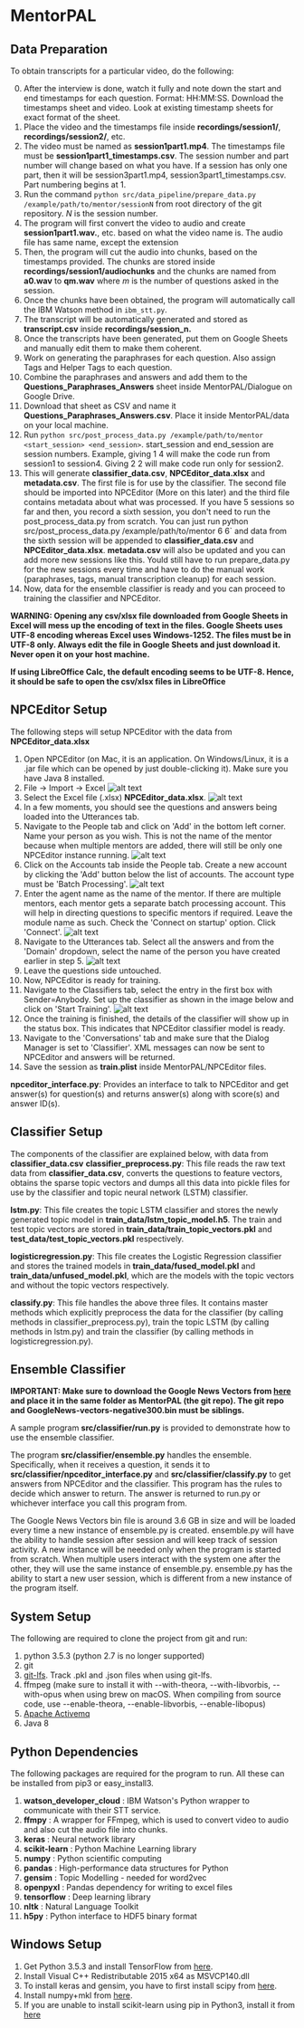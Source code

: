 # MentorPAL

Data Preparation
---------------
To obtain transcripts for a particular video, do the following:

  0. After the interview is done, watch it fully and note down the start and end timestamps for each question. Format: HH:MM:SS. Download the timestamps sheet and video. Look at existing timestamp sheets for exact format of the sheet.
  1. Place the video and the timestamps file inside **recordings/session1/**, **recordings/session2/**, etc.
  2. The video must be named as **session1part1.mp4**. The timestamps file must be **session1part1_timestamps.csv**. The session number and part number will change based on what you have. If a session has only one part, then it will be session3part1.mp4, session3part1_timestamps.csv. Part numbering begins at 1.
  3. Run the command `python src/data_pipeline/prepare_data.py /example/path/to/mentor/sessionN` from root directory of the git repository. *N* is the session number.
  4. The program will first convert the video to audio and create **session1part1.wav.**, etc. based on what the video name is. The audio file has same name, except the extension
  5. Then, the program will cut the audio into chunks, based on the timestamps provided. The chunks are stored inside **recordings/session1/audiochunks** and the chunks are named from **a0.wav** to **qm.wav** where *m* is the number of questions asked in the session.
  6. Once the chunks have been obtained, the program will automatically call the IBM Watson method in `ibm_stt.py`.
  7. The transcript will be automatically generated and stored as **transcript.csv** inside **recordings/session_n.**
  8. Once the transcripts have been generated, put them on Google Sheets and manually edit them to make them coherent.
  9. Work on generating the paraphrases for each question. Also assign Tags and Helper Tags to each question.
  10. Combine the paraphrases and answers and add them to the **Questions_Paraphrases_Answers** sheet inside MentorPAL/Dialogue on Google Drive.
  11. Download that sheet as CSV and name it **Questions_Paraphrases_Answers.csv**. Place it inside MentorPAL/data on your local machine.
  12. Run `python src/post_process_data.py /example/path/to/mentor <start_session> <end_session>`. start_session and end_session are session numbers. Example, giving 1 4 will make the code run from session1 to session4. Giving 2 2 will make code run only for session2.
  13. This will generate **classifier_data.csv**, **NPCEditor_data.xlsx** and **metadata.csv**. The first file is for use by the classifier. The second file should be imported into NPCEditor (More on this later) and the third file contains metadata about what was processed. If you have 5 sessions so far and then, you record a sixth session, you don't need to run the post_process_data.py from scratch. You can just run python src/post_process_data.py /example/path/to/mentor 6 6` and data from the sixth session will be appended to **classifier_data.csv** and **NPCEditor_data.xlsx**. **metadata.csv** will also be updated and you can add more new sessions like this. Yould still have to run prepare_data.py for the new sessions every time and have to do the manual work (paraphrases, tags, manual transcription cleanup) for each session.
  14. Now, data for the ensemble classifier is ready and you can proceed to training the classifier and NPCEditor.

  **WARNING: Opening any csv/xlsx file downloaded from Google Sheets in Excel will mess up the encoding of text in the files. Google Sheets uses UTF-8 encoding whereas Excel uses Windows-1252. The files must be in UTF-8 only. Always edit the file in Google Sheets and just download it. Never open it on your host machine.**
  
  **If using LibreOffice Calc, the default encoding seems to be UTF-8. Hence, it should be safe to open the csv/xlsx files in LibreOffice**

  
NPCEditor Setup
---------------
The following steps will setup NPCEditor with the data from **NPCEditor_data.xlsx**
  1. Open NPCEditor (on Mac, it is an application. On Windows/Linux, it is a .jar file which can be opened by just double-clicking it). Make sure you have Java 8 installed.
  2. File -> Import -> Excel
  ![alt text](https://cloud.githubusercontent.com/assets/2927889/26427446/c7e379d4-40aa-11e7-8ece-095f2df2d271.png)
  3. Select the Excel file (.xlsx) **NPCEditor_data.xlsx**.
  ![alt text](https://cloud.githubusercontent.com/assets/2927889/26427449/cb951740-40aa-11e7-86e2-763599d3c030.png)
  4. In a few moments, you should see the questions and answers being loaded into the Utterances tab.
  5. Navigate to the People tab and click on 'Add' in the bottom left corner. Name your person as you wish. This is not the name of the mentor because when multiple mentors are added, there will still be only one NPCEditor instance running.
  ![alt text](https://cloud.githubusercontent.com/assets/2927889/26427459/d024a168-40aa-11e7-8037-55ee2cdc446b.png)
  6. Click on the Accounts tab inside the People tab. Create a new account by clicking the 'Add' button below the list of accounts. The account type must be 'Batch Processing'.
  ![alt text](https://cloud.githubusercontent.com/assets/2927889/26427465/d7f37a22-40aa-11e7-9564-dce78e782596.png)
  7. Enter the agent name as the name of the mentor. If there are multiple mentors, each mentor gets a separate batch processing account. This will help in directing questions to specific mentors if required. Leave the module name as such. Check the 'Connect on startup' option. Click 'Connect'.
  ![alt text](https://cloud.githubusercontent.com/assets/2927889/26427474/dd82c2cc-40aa-11e7-8d64-ffe59ea891d8.png)
  8. Navigate to the Utterances tab. Select all the answers and from the 'Domain' dropdown, select the name of the person you have created earlier in step 5.
  ![alt text](https://cloud.githubusercontent.com/assets/2927889/26427479/e2f71294-40aa-11e7-857f-2a39b83fa151.png)
  9. Leave the questions side untouched. 
  10. Now, NPCEditor is ready for training.
  11. Navigate to the Classifiers tab, select the entry in the first box with Sender=Anybody. Set up the classifier as shown in the image below and click on 'Start Training'.
  ![alt text](https://cloud.githubusercontent.com/assets/2927889/26427493/f0ec88de-40aa-11e7-8c44-0dcf62dab005.png)
  12. Once the training is finished, the details of the classifier will show up in the status box. This indicates that NPCEditor classifier model is ready.
  13. Navigate to the 'Conversations' tab and make sure that the Dialog Manager is set to 'Classifier'. XML messages can now be sent to NPCEditor and answers will be returned.
  14. Save the session as **train.plist** inside MentorPAL/NPCEditor files.

  **npceditor_interface.py**: Provides an interface to talk to NPCEditor and get answer(s) for question(s) and returns answer(s) along with score(s) and answer ID(s).
  
  
Classifier Setup
---------------
The components of the classifier are explained below, with data from **classifier_data.csv**
  **classifier_preprocess.py**: This file reads the raw text data from **classifier_data.csv**, converts the questions to feature vectors, obtains the sparse topic vectors and dumps all this data into pickle files for use by the classifier and topic neural network (LSTM) classifier.

  **lstm.py**: This file creates the topic LSTM classifier and stores the newly generated topic model in **train_data/lstm_topic_model.h5**. The train and test topic vectors are stored in **train_data/train_topic_vectors.pkl** and **test_data/test_topic_vectors.pkl** respectively.

  **logisticregression.py**: This file creates the Logistic Regression classifier and stores the trained models in **train_data/fused_model.pkl** and **train_data/unfused_model.pkl**, which are the models with the topic vectors and without the topic vectors respectively.

  **classify.py**: This file handles the above three files. It contains master methods which explicitly preprocess the data for the classifier (by calling methods in classifier_preprocess.py), train the topic LSTM (by calling methods in lstm.py) and train the classifier (by calling methods in logisticregression.py).

Ensemble Classifier
-----------------

**IMPORTANT: Make sure to download the Google News Vectors from <a href="https://drive.google.com/file/d/0B7XkCwpI5KDYNlNUTTlSS21pQmM/edit">here</a> and place it in the same folder as MentorPAL (the git repo). The git repo and GoogleNews-vectors-negative300.bin must be siblings.**

A sample program **src/classifier/run.py** is provided to demonstrate how to use the ensemble classifier.

The program **src/classifier/ensemble.py** handles the ensemble. Specifically, when it receives a question, it sends it to **src/classifier/npceditor_interface.py** and **src/classifier/classify.py** to get answers from NPCEditor and the classifier. This program has the rules to decide which answer to return. The answer is returned to run.py or whichever interface you call this program from.

The Google News Vectors bin file is around 3.6 GB in size and will be loaded every time a new instance of ensemble.py is created. ensemble.py will have the ability to handle session after session and will keep track of session activity. A new instance will be needed only when the program is started from scratch. When multiple users interact with the system one after the other, they will use the same instance of ensemble.py. ensemble.py has the ability to start a new user session, which is different from a new instance of the program itself.

System Setup
------------
The following are required to clone the project from git and run:
  1. python 3.5.3 (python 2.7 is no longer supported)
  2. git
  3. <a href="https://git-lfs.github.com/">git-lfs</a>. Track .pkl and .json files when using git-lfs.
  4. ffmpeg (make sure to install it with --with-theora, --with-libvorbis, --with-opus when using brew on macOS. When compiling from source code, use --enable-theora, --enable-libvorbis, --enable-libopus)
  5. <a href="activemq.apache.org">Apache Activemq</a>
  6. Java 8
  
Python Dependencies
------------
The following packages are required for the program to run. All these can be installed from pip3 or easy_install3.
  
  1. **watson_developer_cloud** : IBM Watson's Python wrapper to communicate with their STT service.
  2. **ffmpy** : A wrapper for FFmpeg, which is used to convert video to audio and also cut the audio file into chunks.
  3. **keras** : Neural network library
  4. **scikit-learn** : Python Machine Learning library
  5. **numpy** : Python scientific computing
  6. **pandas** : High-performance data structures for Python
  7. **gensim** : Topic Modelling - needed for word2vec
  8. **openpyxl** : Pandas dependency for writing to excel files
  10. **tensorflow** : Deep learning library
  11. **nltk** : Natural Language Toolkit
  12. **h5py** : Python interface to HDF5 binary format
  
Windows Setup
------------
  1. Get Python 3.5.3 and install TensorFlow from <a href="http://www.lfd.uci.edu/~gohlke/pythonlibs/#tensorflow">here</a>.
  2. Install Visual C++ Redistributable 2015 x64 as MSVCP140.dll
  3. To install keras and gensim, you have to first install scipy from <a href="http://www.lfd.uci.edu/~gohlke/pythonlibs/#scipy">here</a>.
  4. Install numpy+mkl from <a href="http://www.lfd.uci.edu/~gohlke/pythonlibs/#numpy">here</a>.
  5. If you are unable to install scikit-learn using pip in Python3, install it from <a href="http://www.lfd.uci.edu/~gohlke/pythonlibs/#scikit-learn">here</a>
